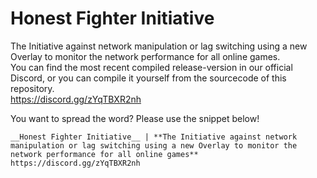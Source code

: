 # Honest Fighter Initiative

The Initiative against network manipulation or lag switching using a new Overlay to monitor the network performance for all online games.<br />
You can find the most recent compiled release-version in our official Discord, or you can compile it yourself from the sourcecode of this repository.<br />
https://discord.gg/zYqTBXR2nh

You want to spread the word? Please use the snippet below!
```
__Honest Fighter Initiative__ | **The Initiative against network manipulation or lag switching using a new Overlay to monitor the network performance for all online games**
https://discord.gg/zYqTBXR2nh
```
